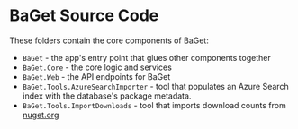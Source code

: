# BaGet Source Code

These folders contain the core components of BaGet:

* `BaGet` - the app's entry point that glues other components together
* `BaGet.Core` - the core logic and services
* `BaGet.Web` - the API endpoints for BaGet
* `BaGet.Tools.AzureSearchImporter` - tool that populates an Azure Search index with the database's package metadata.
* `BaGet.Tools.ImportDownloads` - tool that imports download counts from [nuget.org](https://www.nuget.org)
